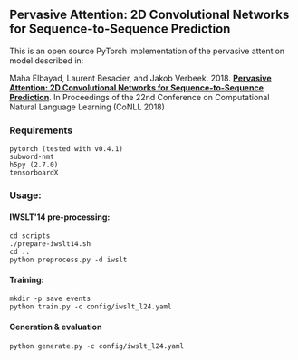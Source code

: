 ## Pervasive Attention: 2D Convolutional Networks for Sequence-to-Sequence Prediction


This is an open source PyTorch implementation of the pervasive attention model described in:

Maha Elbayad, Laurent Besacier, and Jakob Verbeek. 2018. **[Pervasive Attention: 2D Convolutional Networks for Sequence-to-Sequence Prediction](https://arxiv.org/abs/1808.03867)**. In Proceedings of the 22nd Conference on Computational Natural Language Learning (CoNLL 2018)


### Requirements
```
pytorch (tested with v0.4.1)
subword-nmt
h5py (2.7.0)
tensorboardX 
```

### Usage:

#### IWSLT'14 pre-processing:
```
cd scripts
./prepare-iwslt14.sh
cd ..
python preprocess.py -d iwslt
```

#### Training:
```
mkdir -p save events
python train.py -c config/iwslt_l24.yaml
```

#### Generation & evaluation
```
python generate.py -c config/iwslt_l24.yaml

```



